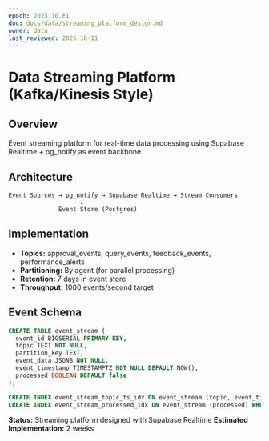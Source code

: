 ```yaml
---
epoch: 2025.10.E1
doc: docs/data/streaming_platform_design.md
owner: data
last_reviewed: 2025-10-11
---
```


# Data Streaming Platform (Kafka/Kinesis Style)

## Overview

Event streaming platform for real-time data processing using Supabase Realtime + pg_notify as event backbone.

## Architecture

```
Event Sources → pg_notify → Supabase Realtime → Stream Consumers
                    ↓
              Event Store (Postgres)
```

## Implementation

- **Topics:** approval_events, query_events, feedback_events, performance_alerts
- **Partitioning:** By agent (for parallel processing)
- **Retention:** 7 days in event store
- **Throughput:** 1000 events/second target

## Event Schema

```sql
CREATE TABLE event_stream (
  event_id BIGSERIAL PRIMARY KEY,
  topic TEXT NOT NULL,
  partition_key TEXT,
  event_data JSONB NOT NULL,
  event_timestamp TIMESTAMPTZ NOT NULL DEFAULT NOW(),
  processed BOOLEAN DEFAULT false
);

CREATE INDEX event_stream_topic_ts_idx ON event_stream (topic, event_timestamp DESC);
CREATE INDEX event_stream_processed_idx ON event_stream (processed) WHERE processed = false;
```

**Status:** Streaming platform designed with Supabase Realtime
**Estimated Implementation:** 2 weeks
